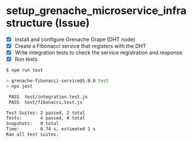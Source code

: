 # setup_grenache_microservice_infrastructure (Issue)

- [x] Install and configure Grenache Grape (DHT node)
- [x] Create a Fibonacci service that registers with the DHT
- [x] Write integration tests to check the service registration and response
- [x] Run tests

```bash
$ npm run test

> grenache-fibonacci-service@1.0.0 test
> npx jest

 PASS  test/integration.test.js
 PASS  test/fibonacci.test.js

Test Suites: 2 passed, 2 total
Tests:       4 passed, 4 total
Snapshots:   0 total
Time:        0.74 s, estimated 1 s
Ran all test suites.
```
